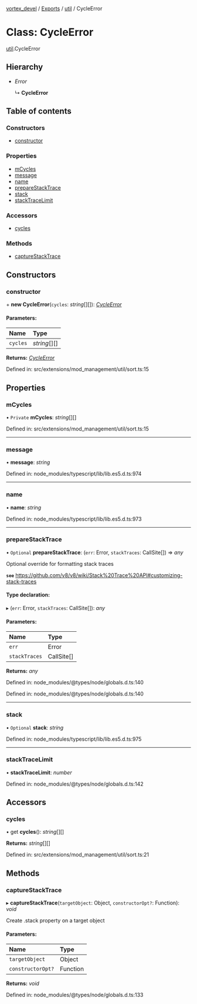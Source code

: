 [vortex_devel](../README.md) / [Exports](../modules.md) / [util](../modules/util.md) / CycleError

# Class: CycleError

[util](../modules/util.md).CycleError

## Hierarchy

* *Error*

  ↳ **CycleError**

## Table of contents

### Constructors

- [constructor](util.cycleerror.md#constructor)

### Properties

- [mCycles](util.cycleerror.md#mcycles)
- [message](util.cycleerror.md#message)
- [name](util.cycleerror.md#name)
- [prepareStackTrace](util.cycleerror.md#preparestacktrace)
- [stack](util.cycleerror.md#stack)
- [stackTraceLimit](util.cycleerror.md#stacktracelimit)

### Accessors

- [cycles](util.cycleerror.md#cycles)

### Methods

- [captureStackTrace](util.cycleerror.md#capturestacktrace)

## Constructors

### constructor

\+ **new CycleError**(`cycles`: *string*[][]): [*CycleError*](util.cycleerror.md)

#### Parameters:

Name | Type |
:------ | :------ |
`cycles` | *string*[][] |

**Returns:** [*CycleError*](util.cycleerror.md)

Defined in: src/extensions/mod_management/util/sort.ts:15

## Properties

### mCycles

• `Private` **mCycles**: *string*[][]

Defined in: src/extensions/mod_management/util/sort.ts:15

___

### message

• **message**: *string*

Defined in: node_modules/typescript/lib/lib.es5.d.ts:974

___

### name

• **name**: *string*

Defined in: node_modules/typescript/lib/lib.es5.d.ts:973

___

### prepareStackTrace

• `Optional` **prepareStackTrace**: (`err`: Error, `stackTraces`: CallSite[]) => *any*

Optional override for formatting stack traces

**`see`** https://github.com/v8/v8/wiki/Stack%20Trace%20API#customizing-stack-traces

#### Type declaration:

▸ (`err`: Error, `stackTraces`: CallSite[]): *any*

#### Parameters:

Name | Type |
:------ | :------ |
`err` | Error |
`stackTraces` | CallSite[] |

**Returns:** *any*

Defined in: node_modules/@types/node/globals.d.ts:140

Defined in: node_modules/@types/node/globals.d.ts:140

___

### stack

• `Optional` **stack**: *string*

Defined in: node_modules/typescript/lib/lib.es5.d.ts:975

___

### stackTraceLimit

• **stackTraceLimit**: *number*

Defined in: node_modules/@types/node/globals.d.ts:142

## Accessors

### cycles

• get **cycles**(): *string*[][]

**Returns:** *string*[][]

Defined in: src/extensions/mod_management/util/sort.ts:21

## Methods

### captureStackTrace

▸ **captureStackTrace**(`targetObject`: Object, `constructorOpt?`: Function): *void*

Create .stack property on a target object

#### Parameters:

Name | Type |
:------ | :------ |
`targetObject` | Object |
`constructorOpt?` | Function |

**Returns:** *void*

Defined in: node_modules/@types/node/globals.d.ts:133
